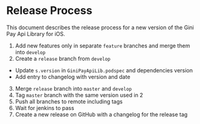 # Release Process

This document describes the release process for a new version of the Gini Pay Api Library for iOS.

1. Add new features only in separate `feature` branches and merge them into `develop`
2. Create a `release` branch from `develop`
  * Update `s.version` in `GiniPayApiLib.podspec` and dependencies version
  * Add entry to changelog with version and date
3. Merge `release` branch into `master` and `develop`
4. Tag `master` branch with the same version used in 2
5. Push all branches to remote including tags
6. Wait for jenkins to pass
7. Create a new release on GitHub with a changelog for the release tag
